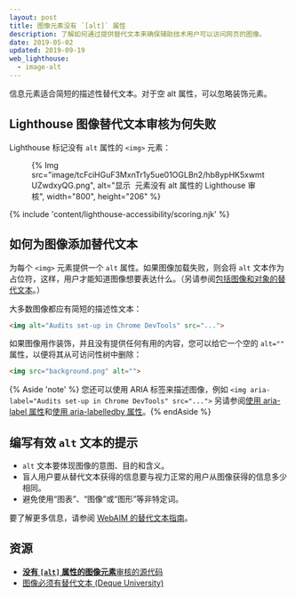 ```yaml
---
layout: post
title: 图像元素没有 `[alt]` 属性
description: 了解如何通过提供替代文本来确保辅助技术用户可以访问网页的图像。
date: 2019-05-02
updated: 2019-09-19
web_lighthouse:
  - image-alt
---
```


信息元素适合简短的描述性替代文本。对于空 alt 属性，可以忽略装饰元素。

## Lighthouse 图像替代文本审核为何失败

Lighthouse 标记没有 `alt` 属性的 `<img>` 元素：

<figure>{% Img src="image/tcFciHGuF3MxnTr1y5ue01OGLBn2/hb8ypHK5xwmtUZwdxyQG.png", alt="显示 <img> 元素没有 alt 属性的 Lighthouse 审核", width="800", height="206" %}</figure>

{% include 'content/lighthouse-accessibility/scoring.njk' %}

## 如何为图像添加替代文本

为每个 `<img>` 元素提供一个 `alt` 属性。如果图像加载失败，则会将 `alt` 文本作为占位符，这样，用户才能知道图像想要表达什么。（另请参阅[包括图像和对象的替代文本](/labels-and-text-alternatives#include-text-alternatives-for-images-and-objects)。）

大多数图像都应有简短的描述性文本：

```html
<img alt="Audits set-up in Chrome DevTools" src="...">
```

如果图像用作装饰，并且没有提供任何有用的内容，您可以给它一个空的 `alt=""` 属性，以便将其从可访问性树中删除：

```html
<img src="background.png" alt="">
```

{% Aside 'note' %} 您还可以使用 ARIA 标签来描述图像，例如 `<img aria-label="Audits set-up in Chrome DevTools" src="...">` 另请参阅[使用 aria-label 属性](https://developer.mozilla.org/docs/Web/Accessibility/ARIA/ARIA_Techniques/Using_the_aria-label_attribute)和[使用 aria-labelledby 属性](https://developer.mozilla.org/docs/Web/Accessibility/ARIA/ARIA_Techniques/Using_the_aria-labelledby_attribute)。{% endAside %}

## 编写有效 `alt` 文本的提示

- `alt` 文本要体现图像的意图、目的和含义。
- 盲人用户要从替代文本获得的信息要与视力正常的用户从图像获得的信息多少相同。
- 避免使用“图表”、“图像”或“图形”等非特定词。

要了解更多信息，请参阅 [WebAIM 的替代文本指南](https://webaim.org/techniques/alttext/)。

## 资源

- [**没有 `[alt]` 属性的图像元素**审核的源代码](https://github.com/GoogleChrome/lighthouse/blob/master/lighthouse-core/audits/accessibility/image-alt.js)
- [图像必须有替代文本 (Deque University)](https://dequeuniversity.com/rules/axe/3.3/image-alt)
